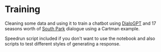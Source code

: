 # Training

Cleaning some data and using it to train a chatbot using 
[DialoGPT](https://huggingface.co/microsoft/DialoGPT-large?text=Hi.)
and 17 seasons worth of [South Park](https://southparkstudios.com) dialogue 
using a Cartman example.

Speedrun script included if you don't want to use the notebook and also 
scripts to test different styles of generating a response.
